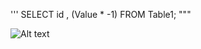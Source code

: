 ''' SELECT id
    , (Value * -1)
FROM Table1; """

![Alt text]("C:\Users\nit_s\Downloads\1.png" "Optional title")

